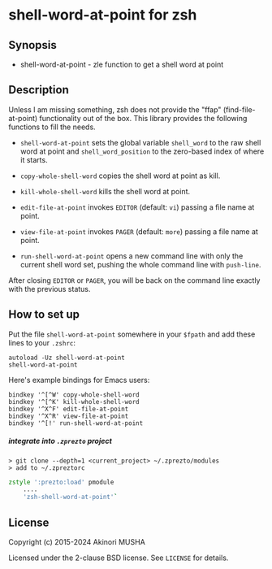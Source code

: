 shell-word-at-point for zsh
===========================

Synopsis
--------

* shell-word-at-point - zle function to get a shell word at point

Description
-----------

Unless I am missing something, zsh does not provide the "ffap"
(find-file-at-point) functionality out of the box.  This library
provides the following functions to fill the needs.

- `shell-word-at-point` sets the global variable `shell_word` to the
  raw shell word at point and `shell_word_position` to the zero-based
  index of where it starts.

- `copy-whole-shell-word` copies the shell word at point as kill.

- `kill-whole-shell-word` kills the shell word at point.

- `edit-file-at-point` invokes `EDITOR` (default: `vi`) passing a file
  name at point.

- `view-file-at-point` invokes `PAGER` (default: `more`) passing a
  file name at point.

- `run-shell-word-at-point` opens a new command line with only the
  current shell word set, pushing the whole command line with
  `push-line`.

After closing `EDITOR` or `PAGER`, you will be back on the command
line exactly with the previous status.

How to set up
-------------

Put the file `shell-word-at-point` somewhere in your `$fpath` and add
these lines to your `.zshrc`:

    autoload -Uz shell-word-at-point
    shell-word-at-point

Here's example bindings for Emacs users:

    bindkey '^[^W' copy-whole-shell-word
    bindkey '^[^K' kill-whole-shell-word
    bindkey '^X^F' edit-file-at-point
    bindkey '^X^R' view-file-at-point
    bindkey '^[!' run-shell-word-at-point

##### integrate into `.zprezto` project

    > git clone --depth=1 <current_project> ~/.zprezto/modules
    > add to ~/.zpreztorc

```zsh
zstyle ':prezto:load' pmodule
    ....
    'zsh-shell-word-at-point'`
```


License
-------

Copyright (c) 2015-2024 Akinori MUSHA

Licensed under the 2-clause BSD license.
See `LICENSE` for details.

